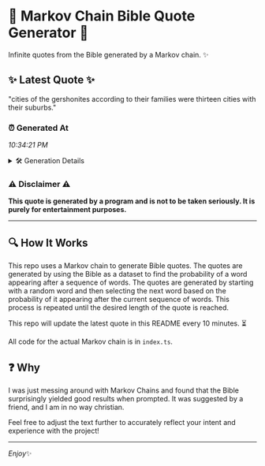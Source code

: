 # 📖 Markov Chain Bible Quote Generator 📖

Infinite quotes from the Bible generated by a Markov chain. ✨

## ✨ Latest Quote ✨
"cities of the gershonites according to their families were thirteen cities with their suburbs."

### ⏰ Generated At
*10:34:21 PM*

<details>
    <summary>🛠️ Generation Details</summary>
    <p>
        <strong>🌱 Seed:</strong> cities<br>
        <strong>🔄 Iterations:</strong> 13<br>
        <strong>📜 Context History:</strong><br>[ cities ]: of<br>[ cities, of ]: the<br>[ cities, of, the ]: gershonites<br>[ cities, of, the, gershonites ]: according<br>[ cities, of, the, gershonites, according ]: to<br>[ cities, of, the, gershonites, according, to ]: their<br>[ of, the, gershonites, according, to, their ]: families<br>[ the, gershonites, according, to, their, families ]: were<br>[ gershonites, according, to, their, families, were ]: thirteen<br>[ according, to, their, families, were, thirteen ]: cities<br>[ to, their, families, were, thirteen, cities ]: with<br>[ their, families, were, thirteen, cities, with ]: their<br>[ families, were, thirteen, cities, with, their ]: suburbs.<br>
    </p>
</details>

### ⚠️ Disclaimer ⚠️
**This quote is generated by a program and is not to be taken seriously. It is purely for entertainment purposes.**

---

## 🔍 How It Works

This repo uses a Markov chain to generate Bible quotes. The quotes are generated by using the Bible as a dataset to find the probability of a word appearing after a sequence of words. The quotes are generated by starting with a random word and then selecting the next word based on the probability of it appearing after the current sequence of words. This process is repeated until the desired length of the quote is reached.

This repo will update the latest quote in this README every 10 minutes. ⏳

All code for the actual Markov chain is in `index.ts`.

## ❓ Why

I was just messing around with Markov Chains and found that the Bible surprisingly yielded good results when prompted. 
It was suggested by a friend, and I am in no way christian.

Feel free to adjust the text further to accurately reflect your intent and experience with the project!

---

*Enjoy*✨
